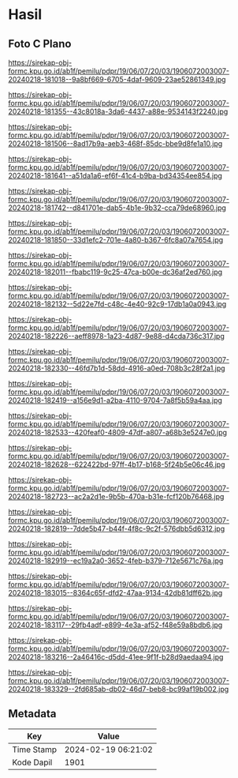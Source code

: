 # Hasil

## Foto C Plano

https://sirekap-obj-formc.kpu.go.id/ab1f/pemilu/pdpr/19/06/07/20/03/1906072003007-20240218-181018--9a8bf669-6705-4daf-9609-23ae52861349.jpg

https://sirekap-obj-formc.kpu.go.id/ab1f/pemilu/pdpr/19/06/07/20/03/1906072003007-20240218-181355--43c8018a-3da6-4437-a88e-9534143f2240.jpg

https://sirekap-obj-formc.kpu.go.id/ab1f/pemilu/pdpr/19/06/07/20/03/1906072003007-20240218-181506--8ad17b9a-aeb3-468f-85dc-bbe9d8fe1a10.jpg

https://sirekap-obj-formc.kpu.go.id/ab1f/pemilu/pdpr/19/06/07/20/03/1906072003007-20240218-181641--a51da1a6-ef6f-41c4-b9ba-bd34354ee854.jpg

https://sirekap-obj-formc.kpu.go.id/ab1f/pemilu/pdpr/19/06/07/20/03/1906072003007-20240218-181742--d841701e-dab5-4b1e-9b32-cca79de68960.jpg

https://sirekap-obj-formc.kpu.go.id/ab1f/pemilu/pdpr/19/06/07/20/03/1906072003007-20240218-181850--33d1efc2-701e-4a80-b367-6fc8a07a7654.jpg

https://sirekap-obj-formc.kpu.go.id/ab1f/pemilu/pdpr/19/06/07/20/03/1906072003007-20240218-182011--fbabc119-9c25-47ca-b00e-dc36af2ed760.jpg

https://sirekap-obj-formc.kpu.go.id/ab1f/pemilu/pdpr/19/06/07/20/03/1906072003007-20240218-182132--5d22e7fd-c48c-4e40-92c9-17db1a0a0943.jpg

https://sirekap-obj-formc.kpu.go.id/ab1f/pemilu/pdpr/19/06/07/20/03/1906072003007-20240218-182226--aeff8978-1a23-4d87-9e88-d4cda736c317.jpg

https://sirekap-obj-formc.kpu.go.id/ab1f/pemilu/pdpr/19/06/07/20/03/1906072003007-20240218-182330--46fd7b1d-58dd-4916-a0ed-708b3c28f2a1.jpg

https://sirekap-obj-formc.kpu.go.id/ab1f/pemilu/pdpr/19/06/07/20/03/1906072003007-20240218-182419--a156e9d1-a2ba-4110-9704-7a8f5b59a4aa.jpg

https://sirekap-obj-formc.kpu.go.id/ab1f/pemilu/pdpr/19/06/07/20/03/1906072003007-20240218-182533--420feaf0-4809-47df-a807-a68b3e5247e0.jpg

https://sirekap-obj-formc.kpu.go.id/ab1f/pemilu/pdpr/19/06/07/20/03/1906072003007-20240218-182628--622422bd-97ff-4b17-b168-5f24b5e06c46.jpg

https://sirekap-obj-formc.kpu.go.id/ab1f/pemilu/pdpr/19/06/07/20/03/1906072003007-20240218-182723--ac2a2d1e-9b5b-470a-b31e-fcf120b76468.jpg

https://sirekap-obj-formc.kpu.go.id/ab1f/pemilu/pdpr/19/06/07/20/03/1906072003007-20240218-182819--7dde5b47-b44f-4f8c-9c2f-576dbb5d6312.jpg

https://sirekap-obj-formc.kpu.go.id/ab1f/pemilu/pdpr/19/06/07/20/03/1906072003007-20240218-182919--ec19a2a0-3652-4feb-b379-712e5671c76a.jpg

https://sirekap-obj-formc.kpu.go.id/ab1f/pemilu/pdpr/19/06/07/20/03/1906072003007-20240218-183015--8364c65f-dfd2-47aa-9134-42db81dff62b.jpg

https://sirekap-obj-formc.kpu.go.id/ab1f/pemilu/pdpr/19/06/07/20/03/1906072003007-20240218-183117--29fb4adf-e899-4e3a-af52-f48e59a8bdb6.jpg

https://sirekap-obj-formc.kpu.go.id/ab1f/pemilu/pdpr/19/06/07/20/03/1906072003007-20240218-183216--2a46416c-d5dd-41ee-9f1f-b28d9aedaa94.jpg

https://sirekap-obj-formc.kpu.go.id/ab1f/pemilu/pdpr/19/06/07/20/03/1906072003007-20240218-183329--2fd685ab-db02-46d7-beb8-bc99af19b002.jpg


## Metadata

| Key        | Value               |
| ---------- | ------------------- |
| Time Stamp | 2024-02-19 06:21:02 |
| Kode Dapil | 1901                |



